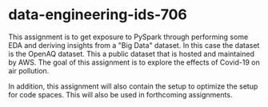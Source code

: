 # data-engineering-ids-706
This assignment is to get exposure to PySpark through performing some EDA and deriving insights from a "Big Data" dataset. In this case the dataset is the OpenAQ dataset. This a public dataset that is hosted and maintained by AWS. The goal of this assignment is to explore the effects of Covid-19 on air pollution. 

In addition, this assignment will also contain the setup to optimize the setup for code spaces. This will also be used in forthcoming assignments. 
